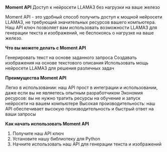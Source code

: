 **Moment API**
Доступ к нейросети LLAMA3 без нагрузки на ваше железо

Moment API - это удобный способ получить доступ к мощной нейросети LLAMA3, не требующий значительных ресурсов вашего компьютера. Наш API ключ позволяет вам использовать возможности LLAMA3 для генерации текста и изображений, не беспокоясь о нагрузке на ваше железо.

**Что вы можете делать с Moment API**

Генерировать текст на основе заданного запроса
Создавать изображения на основе текстового описания
Использовать мощь нейросети LLAMA3 для решения различных задач

**Преимущества Moment API**

Легко в использовании: наш API прост в интеграции и использовании, даже если вы не являетесь опытным разработчиком
Экономия ресурсов: вы не нужно тратить ресурсы на обучение и запуск нейросети на вашем компьютере
Высокая производительность: наш API обеспечивает высокую производительность и быстрый ответ на ваши запросы

**Как начать использовать Moment API**

1. Получите наш API ключ
2. Установите нашу библиотеку для Python
3. Начните использовать наш API для генерации текста и изображений
